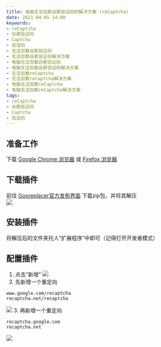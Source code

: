 ```yaml
---
title: 电脑无法加载谷歌验证码的解决方案 (reCaptcha)
date: 2021-04-05 14:00
keywords:
- reCaptcha
- 谷歌验证码
- Captcha
- 验证码
- 无法加载谷歌验证码
- 无法加载谷歌验证码解决方案
- 电脑无法加载谷歌验证码
- 电脑无法加载谷歌验证码解决方案
- 无法加载reCaptcha
- 无法加载reCaptcha解决方案
- 电脑无法加载reCaptcha
- 电脑无法加载reCaptcha解决方案
tags:
- reCaptcha
- 谷歌验证码
- Captcha
- 验证码
---
```


## 准备工作
下载 [Google Chrome 浏览器](https://www.google.cn/chrome/) 或 [Firefox 浏览器](https://www.mozilla.org/zh-CN/firefox/all/)  

## 下载插件
前往 [Gooreplacer官方发布界面](https://github.com/jiacai2050/gooreplacer/releases) 下载zip包，并将其解压  
![](http://cdn.xyz8848.cf/img/blog/4/1.png)

## 安装插件
将解压后的文件夹托人“扩展程序”中即可（记得打开开发者模式）

## 配置插件
1. 点击“新增”
![](http://cdn.xyz8848.cf/img/blog/4/2.png)
2. 先新增一个重定向
```
www.google.com/recaptcha
recaptcha.net/recaptcha
```
![](http://cdn.xyz8848.cf/img/blog/4/3.png)
3. 再新增一个重定向
```
recaptcha.google.com
recaptcha.net
```
![](http://cdn.xyz8848.cf/img/blog/4/4.png)

<script src="https://giscus.app/client.js"
        data-repo="xyz8848/Blog"
        data-repo-id="R_kgDOHHONxA"
        data-category="General"
        data-category-id="DIC_kwDOHHONxM4CPUS_"
        data-mapping="pathname"
        data-reactions-enabled="1"
        data-emit-metadata="0"
        data-input-position="top"
        data-theme="light"
        data-lang="zh-CN"
        crossorigin="anonymous"
        async>
</script>
